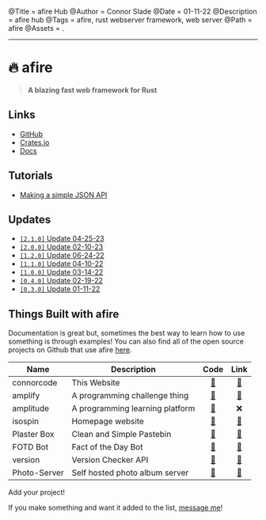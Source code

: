 @Title = afire Hub
@Author = Connor Slade
@Date = 01-11-22
@Description = afire hub
@Tags = afire, rust webserver framework, web server
@Path = afire
@Assets = .

---

# 🔥 afire

> **A blazing fast web framework for Rust**

## Links

- [GitHub](https://github.com/Basicprogrammer10/afire)
- [Crates.io](https://crates.io/crates/afire)
- [Docs](https://docs.rs/afire)

## Tutorials

- [Making a simple JSON API](/writing/afire/making-a-simple-api)

## Updates

- [`[2.1.0]` Update 04-25-23](/writing/afire/update-6)
- [`[2.0.0]` Update 02-10-23](/writing/afire/update-5)
- [`[1.2.0]` Update 06-24-22](/writing/afire/update-4)
- [`[1.1.0]` Update 04-10-22](/writing/afire/update-3)
- [`[1.0.0]` Update 03-14-22](/writing/afire/update-2)
- [`[0.4.0]` Update 02-19-22](/writing/afire/update-1)
- [`[0.3.0]` Update 01-11-22](/writing/afire/update-0)

## Things Built with afire

Documentation is great but, sometimes the best way to learn how to use something is through examples!
You can also find all of the open source projects on Github that use afire [here](https://github.com/Basicprogrammer10/afire/network/dependents).

| Name         | Description                     |                          Code                           |                 Link                  |
| ------------ | ------------------------------- | :-----------------------------------------------------: | :-----------------------------------: |
| connorcode   | This Website                    | [📀](https://github.com/Basicprogrammer10/connorcode/)  |     [🔗](https://connorcode.com/)     |
| amplify      | A programming challenge thing   |   [📀](https://github.com/Basicprogrammer10/amplify)    | [🔗](https://amplify.connorcode.com/) |
| amplitude    | A programming learning platform |     [📀](https://github.com/aspiringLich/amplitude)     |                  ❌                   |
| isospin      | Homepage website                |      [📀](https://github.com/aspiringLich/isospin)      |      [🔗](https://isospin.dev/)       |
| Plaster Box  | Clean and Simple Pastebin       | [📀](https://github.com/Basicprogrammer10/plaster-box)  |  [🔗](https://paste.connorcode.com/)  |
| FOTD Bot     | Fact of the Day Bot             |   [📀](https://github.com/Basicprogrammer10/FOTD-Bot)   |  [🔗](https://fotd.connorcode.com/)   |
| version      | Version Checker API             |   [📀](https://github.com/Basicprogrammer10/version)    | [🔗](https://version.connorcode.com/) |
| Photo-Server | Self hosted photo album server  | [📀](https://github.com/Basicprogrammer10/Photo-Server) | [🔗](https://photos.connorcode.com/)  |

<div ad info>
Add your project!

If you make something and want it added to the list, [message me][contact]!

</div>

[contact]: https://connorcode.com/contact/
